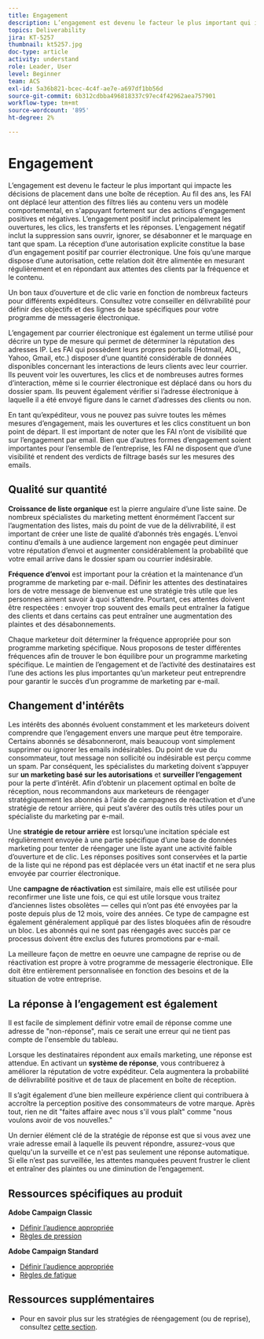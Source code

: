 ```yaml
---
title: Engagement
description: L’engagement est devenu le facteur le plus important qui impacte les décisions de placement dans une boîte de réception.
topics: Deliverability
jira: KT-5257
thumbnail: kt5257.jpg
doc-type: article
activity: understand
role: Leader, User
level: Beginner
team: ACS
exl-id: 5a36b821-bcec-4c4f-ae7e-a697df1bb56d
source-git-commit: 6b312cdbba496818337c97ec4f42962aea757901
workflow-type: tm+mt
source-wordcount: '895'
ht-degree: 2%

---
```


# Engagement

L’engagement est devenu le facteur le plus important qui impacte les décisions de placement dans une boîte de réception. Au fil des ans, les FAI ont déplacé leur attention des filtres liés au contenu vers un modèle comportemental, en s&#39;appuyant fortement sur des actions d&#39;engagement positives et négatives. L’engagement positif inclut principalement les ouvertures, les clics, les transferts et les réponses. L’engagement négatif inclut la suppression sans ouvrir, ignorer, se désabonner et le marquage en tant que spam. La réception d’une autorisation explicite constitue la base d’un engagement positif par courrier électronique. Une fois qu’une marque dispose d’une autorisation, cette relation doit être alimentée en mesurant régulièrement et en répondant aux attentes des clients par la fréquence et le contenu.

Un bon taux d’ouverture et de clic varie en fonction de nombreux facteurs pour différents expéditeurs. Consultez votre conseiller en délivrabilité pour définir des objectifs et des lignes de base spécifiques pour votre programme de messagerie électronique.

L’engagement par courrier électronique est également un terme utilisé pour décrire un type de mesure qui permet de déterminer la réputation des adresses IP. Les FAI qui possèdent leurs propres portails (Hotmail, AOL, Yahoo, Gmail, etc.) disposer d’une quantité considérable de données disponibles concernant les interactions de leurs clients avec leur courrier. Ils peuvent voir les ouvertures, les clics et de nombreuses autres formes d’interaction, même si le courrier électronique est déplacé dans ou hors du dossier spam. Ils peuvent également vérifier si l’adresse électronique à laquelle il a été envoyé figure dans le carnet d’adresses des clients ou non.

En tant qu’expéditeur, vous ne pouvez pas suivre toutes les mêmes mesures d’engagement, mais les ouvertures et les clics constituent un bon point de départ. Il est important de noter que les FAI n’ont de visibilité que sur l’engagement par email. Bien que d’autres formes d’engagement soient importantes pour l’ensemble de l’entreprise, les FAI ne disposent que d’une visibilité et rendent des verdicts de filtrage basés sur les mesures des emails.

## Qualité sur quantité

**Croissance de liste organique** est la pierre angulaire d’une liste saine. De nombreux spécialistes du marketing mettent énormément l’accent sur l’augmentation des listes, mais du point de vue de la délivrabilité, il est important de créer une liste de qualité d’abonnés très engagés. L’envoi continu d’emails à une audience largement non engagée peut diminuer votre réputation d’envoi et augmenter considérablement la probabilité que votre email arrive dans le dossier spam ou courrier indésirable.

**Fréquence d’envoi** est important pour la création et la maintenance d’un programme de marketing par e-mail. Définir les attentes des destinataires lors de votre message de bienvenue est une stratégie très utile que les personnes aiment savoir à quoi s’attendre. Pourtant, ces attentes doivent être respectées : envoyer trop souvent des emails peut entraîner la fatigue des clients et dans certains cas peut entraîner une augmentation des plaintes et des désabonnements.

Chaque marketeur doit déterminer la fréquence appropriée pour son programme marketing spécifique. Nous proposons de tester différentes fréquences afin de trouver le bon équilibre pour un programme marketing spécifique. Le maintien de l’engagement et de l’activité des destinataires est l’une des actions les plus importantes qu’un marketeur peut entreprendre pour garantir le succès d’un programme de marketing par e-mail.

## Changement d&#39;intérêts

Les intérêts des abonnés évoluent constamment et les marketeurs doivent comprendre que l’engagement envers une marque peut être temporaire. Certains abonnés se désabonneront, mais beaucoup vont simplement supprimer ou ignorer les emails indésirables. Du point de vue du consommateur, tout message non sollicité ou indésirable est perçu comme un spam. Par conséquent, les spécialistes du marketing doivent s’appuyer sur **un marketing basé sur les autorisations** et **surveiller l’engagement** pour la perte d’intérêt. Afin d’obtenir un placement optimal en boîte de réception, nous recommandons aux marketeurs de réengager stratégiquement les abonnés à l’aide de campagnes de réactivation et d’une stratégie de retour arrière, qui peut s’avérer des outils très utiles pour un spécialiste du marketing par e-mail.

Une **stratégie de retour arrière** est lorsqu’une incitation spéciale est régulièrement envoyée à une partie spécifique d’une base de données marketing pour tenter de réengager une liste ayant une activité faible d’ouverture et de clic. Les réponses positives sont conservées et la partie de la liste qui ne répond pas est déplacée vers un état inactif et ne sera plus envoyée par courrier électronique.

Une **campagne de réactivation** est similaire, mais elle est utilisée pour reconfirmer une liste une fois, ce qui est utile lorsque vous traitez d’anciennes listes obsolètes — celles qui n’ont pas été envoyées par la poste depuis plus de 12 mois, voire des années. Ce type de campagne est également généralement appliqué par des listes bloquées afin de résoudre un bloc. Les abonnés qui ne sont pas réengagés avec succès par ce processus doivent être exclus des futures promotions par e-mail.

La meilleure façon de mettre en oeuvre une campagne de reprise ou de réactivation est propre à votre programme de messagerie électronique. Elle doit être entièrement personnalisée en fonction des besoins et de la situation de votre entreprise.

## La réponse à l’engagement est également

Il est facile de simplement définir votre email de réponse comme une adresse de &quot;non-réponse&quot;, mais ce serait une erreur qui ne tient pas compte de l&#39;ensemble du tableau.

Lorsque les destinataires répondent aux emails marketing, une réponse est attendue. En activant un **système de réponse**, vous contribuerez à améliorer la réputation de votre expéditeur. Cela augmentera la probabilité de délivrabilité positive et de taux de placement en boîte de réception.

Il s’agit également d’une bien meilleure expérience client qui contribuera à accroître la perception positive des consommateurs de votre marque. Après tout, rien ne dit &quot;faites affaire avec nous s&#39;il vous plaît&quot; comme &quot;nous voulons avoir de vos nouvelles.&quot;

Un dernier élément clé de la stratégie de réponse est que si vous avez une vraie adresse email à laquelle ils peuvent répondre, assurez-vous que quelqu&#39;un la surveille et ce n&#39;est pas seulement une réponse automatique. Si elle n’est pas surveillée, les attentes manquées peuvent frustrer le client et entraîner des plaintes ou une diminution de l’engagement.

## Ressources spécifiques au produit

**Adobe Campaign Classic**

* [Définir l’audience appropriée](https://experienceleague.adobe.com/docs/campaign-standard/using/communication-channels/delivery-bestpractices/define-the-right-audience.html#communication-channels)
* [Règles de pression](https://experienceleague.adobe.com/docs/campaign-classic/using/orchestrating-campaigns/campaign-optimization/pressure-rules.html)

**Adobe Campaign Standard**

* [Définir l’audience appropriée](https://experienceleague.adobe.com/docs/campaign-standard/using/communication-channels/delivery-bestpractices/define-the-right-audience.html)
* [Règles de fatigue](https://experienceleague.adobe.com/docs/campaign-standard/using/testing-and-sending/working-with-typology-rules/fatigue-rules.html)

## Ressources supplémentaires

* Pour en savoir plus sur les stratégies de réengagement (ou de reprise), consultez [cette section](/help/additional-resources/re-engagement.md).
